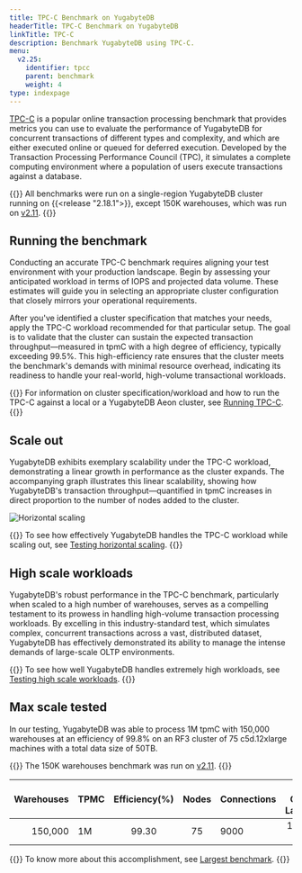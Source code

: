```yaml
---
title: TPC-C Benchmark on YugabyteDB
headerTitle: TPC-C Benchmark on YugabyteDB
linkTitle: TPC-C
description: Benchmark YugabyteDB using TPC-C.
menu:
  v2.25:
    identifier: tpcc
    parent: benchmark
    weight: 4
type: indexpage
---
```


[TPC-C](http://www.tpc.org/tpcc/) is a popular online transaction processing benchmark that provides metrics you can use to evaluate the performance of YugabyteDB for concurrent transactions of different types and complexity, and which are either executed online or queued for deferred execution. Developed by the Transaction Processing Performance Council (TPC), it simulates a complete computing environment where a population of users execute transactions against a database.

{{<note>}}
All benchmarks were run on a single-region YugabyteDB cluster running on {{<release "2.18.1">}}, except 150K warehouses, which was run on [v2.11](/preview/releases/ybdb-releases/end-of-life/v2.11/).
{{</note>}}

## Running the benchmark

Conducting an accurate TPC-C benchmark requires aligning your test environment with your production landscape. Begin by assessing your anticipated workload in terms of IOPS and projected data volume. These estimates will guide you in selecting an appropriate cluster configuration that closely mirrors your operational requirements.

After you've identified a cluster specification that matches your needs, apply the TPC-C workload recommended for that particular setup. The goal is to validate that the cluster can sustain the expected transaction throughput—measured in tpmC with a high degree of efficiency, typically exceeding 99.5%. This high-efficiency rate ensures that the cluster meets the benchmark's demands with minimal resource overhead, indicating its readiness to handle your real-world, high-volume transactional workloads.

{{<lead link="running-tpcc/">}}
For information on cluster specification/workload and how to run the TPC-C against a local or a YugabyteDB Aeon cluster, see [Running TPC-C](running-tpcc/).
{{</lead>}}

## Scale out

YugabyteDB exhibits exemplary scalability under the TPC-C workload, demonstrating a linear growth in performance as the cluster expands. The accompanying graph illustrates this linear scalability, showing how YugabyteDB's transaction throughput—quantified in tpmC increases in direct proportion to the number of nodes added to the cluster.

![Horizontal scaling](/images/benchmark/tpcc-horizontal.png)

{{<lead link="running-tpcc/">}}
To see how effectively YugabyteDB handles the TPC-C workload while scaling out, see [Testing horizontal scaling](horizontal-scaling/).
{{</lead>}}

## High scale workloads

YugabyteDB's robust performance in the TPC-C benchmark, particularly when scaled to a high number of warehouses, serves as a compelling testament to its prowess in handling high-volume transaction processing workloads. By excelling in this industry-standard test, which simulates complex, concurrent transactions across a vast, distributed dataset, YugabyteDB has effectively demonstrated its ability to manage the intense demands of large-scale OLTP environments.

{{<lead link="high-scale-workloads/">}}
To see how well YugabyteDB handles extremely high workloads, see [Testing high scale workloads](high-scale-workloads/).
{{</lead>}}

## Max scale tested

In our testing, YugabyteDB was able to process 1M tpmC with 150,000 warehouses at an efficiency of 99.8% on an RF3 cluster of 75 c5d.12xlarge machines with a total data size of 50TB.

{{<note>}}
The 150K warehouses benchmark was run on [v2.11](/preview/releases/ybdb-releases/end-of-life/v2.11/).
{{</note>}}

| Warehouses | TPMC | Efficiency(%) | Nodes | Connections | New Order Latency |  Machine Type (vCPUs)  |
| ---------: | :--- | :-----------: | :---: | ----------- | :---------------: | :--------------------- |
|    150,000 | 1M   |     99.30     |  75   | 9000        |     123.33 ms     | c5d.12xlarge&nbsp;(48) |

{{<lead link="high-scale-workloads/">}}
To know more about this accomplishment, see [Largest benchmark](./high-scale-workloads/#largest-benchmark).
{{</lead>}}
